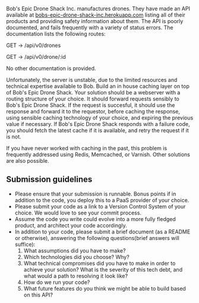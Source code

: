 Bob's Epic Drone Shack Inc. manufactures drones. They have made an API available at
[bobs-epic-drone-shack-inc.herokuapp.com](https://bobs-epic-drone-shack-inc.herokuapp.com) listing all of their products and providing safety information about them. The API is poorly documented, and fails frequently with a variety of status errors. The documentation lists the following routes:

GET -> /api/v0/drones

GET -> /api/v0/drone/:id

No other documentation is provided.

Unfortunately, the server is unstable, due to the limited resources and technical expertise available to Bob. Build an in house caching layer on top of Bob's Epic Drone Shack. Your solution should be a webserver with a routing structure of your choice. It should forward requests sensibly to Bob's Epic Drone Shack. If the request is succesful, it should use the response and forward it to the requestor, before caching the response, using sensible caching technology of your choice, and expiring the previous value if necessary. If Bob's Epic Drone Shack responds with a failure code, you should fetch the latest cache if it is available, and retry the request if it is not.

If you have never worked with caching in the past, this problem is frequently addressed using Redis, Memcached, or Varnish. Other solutions are also possible.

## Submission guidelines
- Please ensure that your submission is runnable. Bonus points if in addition to the code, you deploy this to a PaaS provider of your choice.
- Please submit your code as a link to a Version Control System of your choice. We would love to see your commit process.
- Assume the code you write could evolve into a more fully fledged product, and architect your code accordingly.
- In addition to your code, please submit a brief document (as a README or otherwise), answering the following questions(brief answers will suffice):
  1) What assumptions did you have to make?
  2) Which technologies did you choose? Why?
  3) What technical compromises did you have to make in order to achieve your solution? What is the severity of this tech debt, and what would a path to resolving it look like?
  4) How do we run your code?
  5) What future features do you think we might be able to build based on this API?
